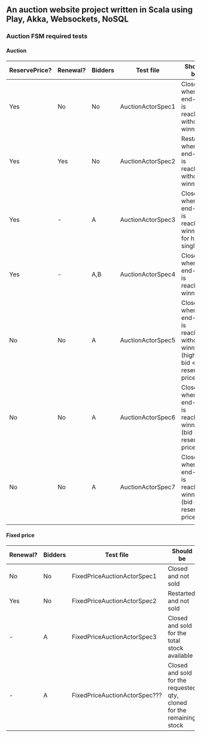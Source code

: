## An auction website project written in Scala using Play, Akka, Websockets, NoSQL

### Auction FSM required tests

#### Auction
    
| ReservePrice? | Renewal? | Bidders | Test file            | Should be                                                                      |
|---------------|----------|---------|----------------------|--------------------------------------------------------------------------------|
| Yes           | No       | No      | AuctionActorSpec1    | Closed when end-time is reached, without winner                                |
| Yes           | Yes      | No      | AuctionActorSpec2    | Restarted when end-time is reached, without winner                             |
| Yes           | -        | A       | AuctionActorSpec3    | Closed when end-time is reached, winner A for his single bid                   |
| Yes           | -        | A,B     | AuctionActorSpec4    | Closed when end-time is reached, winner B                                      |
| No            | No       | A       | AuctionActorSpec5    | Closed when end-time is reached, without winner (highest bid < reserve price   |
| No            | No       | A       | AuctionActorSpec6    | Closed when end-time is reached, winner A (bid = reserve price)                |
| No            | No       | A       | AuctionActorSpec7    | Closed when end-time is reached, winner A (bid > reserve price)                |
|               |          |         |                      |                                                                                |

#### Fixed price

| Renewal? | Bidders | Test file                      | Should be                                                                      |
|----------|---------|--------------------------------|--------------------------------------------------------------------------------|
| No       | No      | FixedPriceAuctionActorSpec1    | Closed and not sold                                                            |
| Yes      | No      | FixedPriceAuctionActorSpec2    | Restarted and not sold                                                         |
| -        | A       | FixedPriceAuctionActorSpec3    | Closed and sold for the total stock available                                  |
| -        | A       | FixedPriceAuctionActorSpec???  | Closed and sold for the requested qty, cloned for the remaining stock          |
